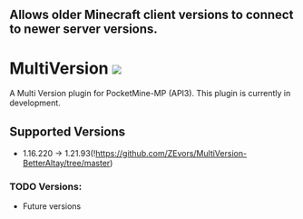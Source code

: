 ## Allows older Minecraft client versions to connect to newer server versions.

# MultiVersion [![](https://poggit.pmmp.io/shield.state/MultiVersion)](https://poggit.pmmp.io/p/MultiVersion)
A Multi Version plugin for PocketMine-MP (API3). This plugin is currently in development.

## Supported Versions
- 1.16.220 -> 1.21.93(!https://github.com/ZEvors/MultiVersion-BetterAltay/tree/master)

### TODO Versions:
- Future versions
